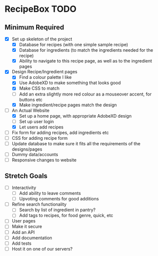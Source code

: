 # RecipeBox TODO

## Minimum Required

- [X] Set up skeleton of the project
    - [X] Database for recipes (with one simple sample recipe)
    - [X] Database for ingredients (to match the ingredients needed for the recipe)
    - [X] Ability to navigate to this recipe page, as well as to the ingredient pages
- [X] Design Recipe/Ingredient pages
    - [X] Find a colour palette I like
    - [X] Use AdobeXD to make something that looks good
    - [X] Make CSS to match
    - [ ] Add an extra slightly more red colour as a mouseover accent, for buttons etc
    - [X] Make ingredient/recipe pages match the design
- [ ] An Actual Website
    - [X] Set up a home page, with appropriate AdobeXD design  
    - [ ] Set up user login
    - [X] Let users add recipes
- [ ] Fix form for adding recipes, add ingredients etc
- [ ] CSS for adding recipe form
- [ ] Update database to make sure it fits all the requirements of the designs/pages
- [ ] Dummy data/accounts
- [ ] Responsive changes to website

## Stretch Goals
- [ ] Interactivity
    - [ ] Add ability to leave comments
    - [ ] Upvoting comments for good additions
- [ ] Refine search functionality
    - [ ] Search by list of ingredient in pantry?
    - [ ] Add tags to recipes, for food genre, quick, etc
- [ ] User pages
- [ ] Make it secure
- [ ] Add an API
- [ ] Add documentation
- [ ] Add tests
- [ ] Host it on one of our servers?
